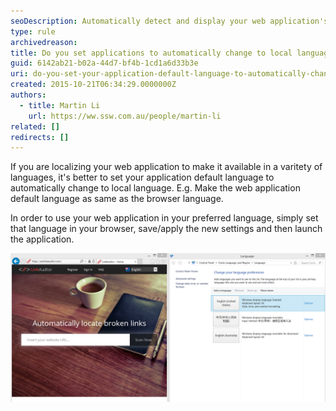 ```yaml
---
seoDescription: Automatically detect and display your web application's language preference to cater to users' diverse linguistic needs.
type: rule
archivedreason:
title: Do you set applications to automatically change to local language?
guid: 6142ab21-b02a-44d7-bf4b-1cd1a6d33b3e
uri: do-you-set-your-application-default-language-to-automatically-change-to-local-language
created: 2015-10-21T06:34:29.0000000Z
authors:
  - title: Martin Li
    url: https://ww.ssw.com.au/people/martin-li
related: []
redirects: []
---
```


If you are localizing your web application to make it available in a varitety of languages, it's better to set your application default language to automatically change to local language. E.g. Make the web application default language as same as the browser language.

<!--endintro-->

In order to use your web application in your preferred language, simply set that language in your browser, save/apply the new settings and then launch the application.

![Figure: Detect your users language preference and display in that language](DefaultLanguage.jpg)
